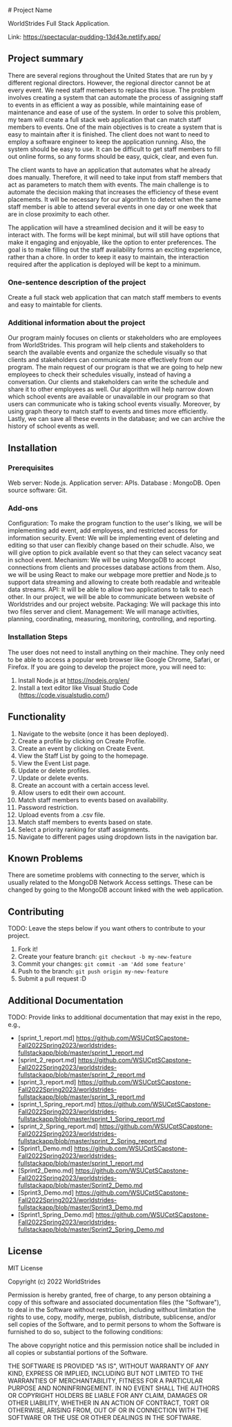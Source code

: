 ﻿﻿# Project Name

WorldStrides Full Stack Application.

Link: https://spectacular-pudding-13d43e.netlify.app/

## Project summary

There are several regions throughout the United States that are run by y different regional directors. However, the regional director cannot be at every event. We need staff memebers to replace this issue. The problem involves creating a system that can automate the process of assigning staff to events in as efficient a way as possible, while maintaining ease of maintenance and ease of use of the system.
In order to solve this problem, my team will create a full stack web application that can match staff members to events. One of the main objectives is to create a system that is easy to maintain after it is finished. The client does not want to need to employ a software engineer to keep the application running. Also, the system should be easy to use. It can be difficult to get staff members to fill out online forms, so any forms should be easy, quick, clear, and even fun.

The client wants to have an application that automates what he already does manually. Therefore, it will need to take input from staff members that act as parameters to match them with events. The main challenge is to automate the decision making that increases the efficiency of these
event placements. It will be necessary for our algorithm to detect when the same staff member is able to attend several events in one day or one week that are in close proximity to each other.

The application will have a streamlined decision and it will be easy to interact with. The forms will be kept minimal, but will still have options that make it engaging and enjoyable, like the option to enter preferences. The goal is to make filling out the staff availability forms an exciting experience, rather than a chore.
In order to keep it easy to maintain, the interaction required after the application is deployed will be kept to a minimum.


### One-sentence description of the project

Create a full stack web application that can match staff members to events and easy to maintable for clients.


### Additional information about the project

Our program mainly focuses on clients or stakeholders who are employees from WorldStrides. This program will help clients and stakeholders to search the available events and organize the schedule visually so that clients and stakeholders can communicate more effectively from our
program. The main request of our program is that we are going to help new employees to check their schedules visually, instead of having a conversation. Our clients and stakeholders can write the schedule and share it to other employees as well. Our algorithm will help narrow down
which school events are available or unavailable in our program so that users can communicate who is taking school events visually. Moreover, by using graph theory to match staff to events and times more efficiently. Lastly, we can save all these events in the database; and we can archive the history of school events as well.


## Installation
### Prerequisites

Web server: Node.js.
Application server: APIs.
Database : MongoDB.
Open source software: Git.

### Add-ons


Configuration: To make the program function to the user's liking, we will be implementing add event, add employess, and restricted access for information security.
Event: We will be implementing event of deleting and editing so that user can flexibly change based on their schudle. Also, we will give option to pick available event so that they can select vacancy seat in school event.
Mechanism: We will be using MongoDB to accept connections from clients and processes database actions from them. Also, we will be using React to make our webpage more prettier and Node.js to support data streaming and allowing to create both readable and writeable data streams.
API: It will be able to allow two applications to talk to each other. In our project, we will be able to communicate between website of Worldstrides and our project website.
Packaging: We will package this into two files server and client. 
Management: We will manage activities, planning, coordinating, measuring, monitoring, controlling, and reporting.






### Installation Steps

The user does not need to install anything on their machine. They only need to be able to access a popular web browser like Google Chrome, Safari, or Firefox. 
If you are going to develop the project more, you will need to:
1. Install Node.js at https://nodejs.org/en/
2. Install a text editor like Visual Studio Code (https://code.visualstudio.com/)


## Functionality

1. Navigate to the website (once it has been deployed).
2. Create a profile by clicking on Create Profile.
3. Create an event by clicking on Create Event.
4. View the Staff List by going to the homepage.
5. View the Event List page.
6. Update or delete profiles.
7. Update or delete events.
8. Create an account with a certain access level.
9. Allow users to edit their own account.
10. Match staff members to events based on availability.
11. Password restriction.
12. Upload events from a .csv file.
13. Match staff members to events based on state.
14. Select a priority ranking for staff assignments.
15. Navigate to different pages using dropdown lists in the navigation bar. 

## Known Problems

There are sometime problems with connecting to the server, which is usually related to the MongoDB Network Access settings. These can be changed by going to the MongoDB account linked with the web application.


## Contributing

TODO: Leave the steps below if you want others to contribute to your project.

1. Fork it!
2. Create your feature branch: `git checkout -b my-new-feature`
3. Commit your changes: `git commit -am 'Add some feature'`
4. Push to the branch: `git push origin my-new-feature`
5. Submit a pull request :D

## Additional Documentation

TODO: Provide links to additional documentation that may exist in the repo, e.g.,
   * [sprint_1_report.md] https://github.com/WSUCptSCapstone-Fall2022Spring2023/worldstrides-fullstackapp/blob/master/sprint_1_report.md
   * [sprint_2_report.md] https://github.com/WSUCptSCapstone-Fall2022Spring2023/worldstrides-fullstackapp/blob/master/sprint_2_report.md
   * [sprint_3_report.md] https://github.com/WSUCptSCapstone-Fall2022Spring2023/worldstrides-fullstackapp/blob/master/sprint_3_report.md
   * [sprint_1_Spring_report.md] https://github.com/WSUCptSCapstone-Fall2022Spring2023/worldstrides-fullstackapp/blob/master/sprint_1_Spring_report.md
   * [sprint_2_Spring_report.md] https://github.com/WSUCptSCapstone-Fall2022Spring2023/worldstrides-fullstackapp/blob/master/sprint_2_Spring_report.md
   * [Sprint1_Demo.md] https://github.com/WSUCptSCapstone-Fall2022Spring2023/worldstrides-fullstackapp/blob/master/sprint_1_report.md
   * [Sprint2_Demo.md] https://github.com/WSUCptSCapstone-Fall2022Spring2023/worldstrides-fullstackapp/blob/master/Sprint2_Demo.md
   * [Sprint3_Demo.md] https://github.com/WSUCptSCapstone-Fall2022Spring2023/worldstrides-fullstackapp/blob/master/Sprint3_Demo.md
   * [Sprint1_Spring_Demo.md] https://github.com/WSUCptSCapstone-Fall2022Spring2023/worldstrides-fullstackapp/blob/master/Sprint2_Spring_Demo.md

## License
MIT License

Copyright (c) 2022 WorldStrides

Permission is hereby granted, free of charge, to any person obtaining a copy
of this software and associated documentation files (the "Software"), to deal
in the Software without restriction, including without limitation the rights
to use, copy, modify, merge, publish, distribute, sublicense, and/or sell
copies of the Software, and to permit persons to whom the Software is
furnished to do so, subject to the following conditions:

The above copyright notice and this permission notice shall be included in all
copies or substantial portions of the Software.

THE SOFTWARE IS PROVIDED "AS IS", WITHOUT WARRANTY OF ANY KIND, EXPRESS OR
IMPLIED, INCLUDING BUT NOT LIMITED TO THE WARRANTIES OF MERCHANTABILITY,
FITNESS FOR A PARTICULAR PURPOSE AND NONINFRINGEMENT. IN NO EVENT SHALL THE
AUTHORS OR COPYRIGHT HOLDERS BE LIABLE FOR ANY CLAIM, DAMAGES OR OTHER
LIABILITY, WHETHER IN AN ACTION OF CONTRACT, TORT OR OTHERWISE, ARISING FROM,
OUT OF OR IN CONNECTION WITH THE SOFTWARE OR THE USE OR OTHER DEALINGS IN THE
SOFTWARE.
